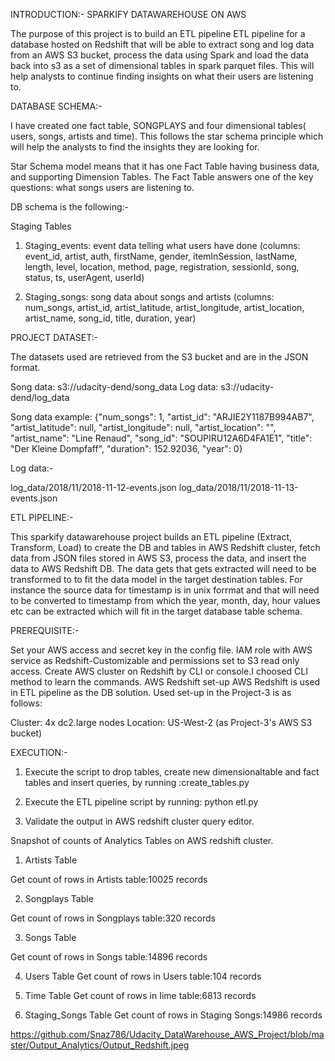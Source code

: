 INTRODUCTION:- SPARKIFY DATAWAREHOUSE ON AWS

The purpose of this project is to build an ETL pipeline ETL pipeline for a database hosted on Redshift that will be able to extract song and log data from an AWS S3 bucket, process the data using Spark and load the data back into s3 as a set of dimensional tables in spark parquet files. This will help analysts to continue finding insights on what their users are listening to.

DATABASE SCHEMA:-

I have created one fact table, SONGPLAYS and four dimensional tables( users, songs, artists and time). This follows the star schema principle which will help the analysts to find the insights they are looking for.

Star Schema model means that it has one Fact Table having business data, and supporting Dimension Tables. The Fact Table answers one of the key questions: what songs users are listening to. 

DB schema is the following:-


 
 
Staging Tables

1) Staging_events: event data telling what users have done (columns: event_id, artist, auth, firstName, gender, itemInSession, lastName, length, level, location, method, page, registration, sessionId, song, status, ts, userAgent, userId)

2) Staging_songs: song data about songs and artists (columns: num_songs, artist_id, artist_latitude, artist_longitude, artist_location, artist_name, song_id, title, duration, year)



PROJECT DATASET:-

The datasets used are retrieved from the S3 bucket and are in the JSON format.

Song data: s3://udacity-dend/song_data
Log data: s3://udacity-dend/log_data

Song data example:   {"num_songs": 1, "artist_id": "ARJIE2Y1187B994AB7", "artist_latitude": null, "artist_longitude": null, "artist_location": "", "artist_name": "Line Renaud", "song_id": "SOUPIRU12A6D4FA1E1", "title": "Der Kleine Dompfaff", "duration": 152.92036, "year": 0}


Log data:-

log_data/2018/11/2018-11-12-events.json
log_data/2018/11/2018-11-13-events.json

ETL PIPELINE:-

This sparkify datawarehouse project builds an ETL pipeline (Extract, Transform, Load) to create the DB and tables in AWS Redshift cluster, fetch data from JSON files stored in AWS S3, process the data, and insert the data to AWS Redshift DB.
The data gets that gets extracted will need to be transformed to to fit the data model in the target destination tables. For instance the source data for timestamp is in unix forrmat and that will need to be converted to timestamp from which the year, month, day, hour values etc can be extracted which will fit in the target database table schema.

PREREQUISITE:-

Set your AWS access and secret key in the config file.
IAM role with AWS service as Redshift-Customizable and permissions set to S3 read only access.
Create AWS cluster on Redshift by CLI or console.I choosed CLI method to learn the commands.
AWS Redshift set-up
AWS Redshift is used in ETL pipeline as the DB solution. Used set-up in the Project-3 is as follows:

Cluster: 4x dc2.large nodes
Location: US-West-2 (as Project-3's AWS S3 bucket)


EXECUTION:-

1) Execute the script to drop tables, create new dimensionaltable and fact tables and insert queries, by running :create_tables.py

2) Execute the ETL pipeline script by running: python etl.py

3) Validate the output in AWS redshift cluster query editor.


Snapshot of counts of Analytics Tables on AWS redshift cluster.

1) Artists Table

Get count of rows in Artists table:10025 records

2) Songplays Table

Get count of rows in Songplays table:320 records

3) Songs Table

Get count of rows in Songs table:14896 records

4) Users Table
Get count of rows in Users table:104 records

5) Time Table
Get count of rows in Iime table:6813 records

6) Staging_Songs Table
Get count of rows in Staging Songs:14986 records

https://github.com/Snaz786/Udacity_DataWarehouse_AWS_Project/blob/master/Output_Analytics/Output_Redshift.jpeg

 
 
